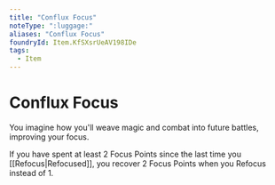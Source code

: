 ```yaml
---
title: "Conflux Focus"
noteType: ":luggage:"
aliases: "Conflux Focus"
foundryId: Item.KfSXsrUeAV198IDe
tags:
  - Item
---
```


# Conflux Focus

You imagine how you'll weave magic and combat into future battles, improving your focus.

If you have spent at least 2 Focus Points since the last time you [[Refocus|Refocused]], you recover 2 Focus Points when you Refocus instead of 1.
